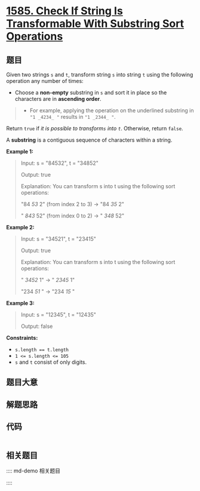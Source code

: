 # [1585. Check If String Is Transformable With Substring Sort Operations](https://leetcode.com/problems/check-if-string-is-transformable-with-substring-sort-operations/)

## 题目

Given two strings `s` and `t`, transform string `s` into string `t` using the
following operation any number of times:

  * Choose a **non-empty** substring in `s` and sort it in place so the characters are in **ascending order**. 
> 
> * For example, applying the operation on the underlined substring in `"1 _4234_ "` results in `"1 _2344_ "`.

Return `true` if _it is possible to transform`s` into `t`_. Otherwise, return
`false`.

A **substring** is a contiguous sequence of characters within a string.



**Example 1:**

> Input: s = "84532", t = "34852"
> 
> Output: true
> 
> Explanation: You can transform s into t using the following sort operations:
> 
> "84 _53_ 2" (from index 2 to 3) -> "84 _35_ 2"
> 
> " _843_ 52" (from index 0 to 2) -> " _348_ 52"

**Example 2:**

> Input: s = "34521", t = "23415"
> 
> Output: true
> 
> Explanation: You can transform s into t using the following sort operations:
> 
> " _3452_ 1" -> " _2345_ 1"
> 
> "234 _51_ " -> "234 _15_ "

**Example 3:**

> Input: s = "12345", t = "12435"
> 
> Output: false

**Constraints:**

  * `s.length == t.length`
  * `1 <= s.length <= 105`
  * `s` and `t` consist of only digits.


## 题目大意

## 解题思路

## 代码

```javascript

```

## 相关题目

:::: md-demo 相关题目

::::
